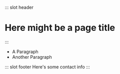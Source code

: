 ::: slot header
# Here might be a page title
:::

- A Paragraph
- Another Paragraph

::: slot footer
Here's some contact info
:::
